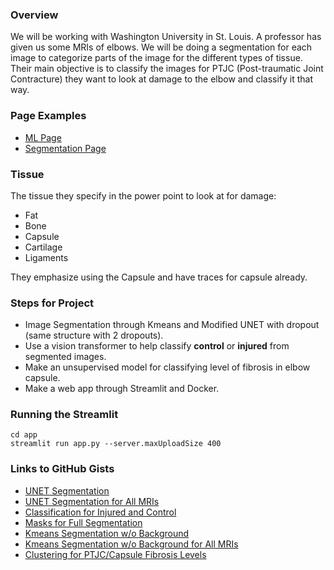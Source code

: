 ### Overview
We will be working with Washington University in St. Louis. A professor has given us some MRIs of elbows. We will be doing a segmentation for each image to categorize parts of the image for the different types of tissue. Their main objective is to classify the images for PTJC (Post-traumatic Joint Contracture) they want to look at damage to the elbow and classify it that way.

### Page Examples
* [ML Page](https://external.ink?to=https://github.com/bracken576/Sant-Resume/blob/4210a66b56daa55d03a82703950539ac858a5927/Projects/Unsupervised_PTJC/page_examples/ml_page.pdf)
* [Segmentation Page](https://external.ink?to=https://github.com/bracken576/Sant-Resume/blob/4210a66b56daa55d03a82703950539ac858a5927/Projects/Unsupervised_PTJC/page_examples/segmentation.pdf)

### Tissue
The tissue they specify in the power point to look at for damage:
* Fat
* Bone
* Capsule
* Cartilage
* Ligaments

They emphasize using the Capsule and have traces for capsule already. 

### Steps for Project
* Image Segmentation through Kmeans and Modified UNET with dropout (same structure with 2 dropouts).
* Use a vision transformer to help classify **control** or **injured** from segmented images.
* Make an unsupervised model for classifying level of fibrosis in elbow capsule. 
* Make a web app through Streamlit and Docker. 

### Running the Streamlit
```
cd app
streamlit run app.py --server.maxUploadSize 400
```

### Links to GitHub Gists
* [UNET Segmentation](https://colab.research.google.com/gist/bracken576/51f4c4ad7eed644195c9f80afe153972/advancedsegmentation2.ipynb)
* [UNET Segmentation for All MRIs](https://colab.research.google.com/gist/bracken576/4de2ff72e7021e595646fa025cb18b5e/segslicesandcompressions.ipynb)
* [Classification for Injured and Control](https://colab.research.google.com/gist/bracken576/c74a01273c29647b4c1841e088a41325/mysegmentedversionbiomechanicaldss.ipynb)
* [Masks for Full Segmentation](https://colab.research.google.com/gist/bracken576/7fee22c62a6b97b03c18d8271e18b61f/gettingmasks.ipynb)
* [Kmeans Segmentation w/o Background](https://colab.research.google.com/gist/bracken576/11c6101518f6ceb7d0ccfd212e8e6458/kmeansnobackground.ipynb)
* [Kmeans Segmentation w/o Background for All MRIs](https://colab.research.google.com/gist/bracken576/7a9792e379fd8b1d1c05515e6c39870d/copy-of-previousgroupversionbiomechanicaldss.ipynb)
* [Clustering for PTJC/Capsule Fibrosis Levels](https://colab.research.google.com/gist/bracken576/45c7fd363b39ef8aadab67215ddece7b/unsupervisedclassification_nobackground.ipynb)
